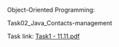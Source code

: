 Object-Oriented Programming:

Task02_Java_Contacts-management

Task link: 
[Task1 - 11.11.pdf](https://github.com/IK479/-Task02_-Java-Contacts-management/files/7715184/Task1.-.11.11.pdf)
